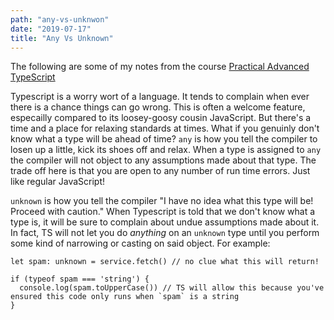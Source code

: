 ```yaml
---
path: "any-vs-unknwon"
date: "2019-07-17"
title: "Any Vs Unknown"
---
```


The following are some of my notes from the course [Practical Advanced TypeScript](https://egghead.io/courses/practical-advanced-typescript)

Typescript is a worry wort of a language. It tends to complain when ever there is a chance things can go wrong. This is often a welcome feature, especailly compared to its loosey-goosy cousin JavaScript. But there's a time and a place for relaxing standards at times. What if you genuinly don't know what a type will be ahead of time? `any` is how you tell the compiler to losen up a little, kick its shoes off and relax. When a type is assigned to `any` the  compiler will not object to any assumptions made about that type. The trade off here is that you are open to any number of run time errors. Just like regular JavaScript!

`unknown` is how you tell the compiler "I have no idea what this type will be! Proceed with caution." When Typescript is told that we don't know what a type is, it will be sure to complain about undue assumptions made about it. In fact, TS will not let you do _anything_ on an `unknown` type until you perform some kind of narrowing or casting on said object. For example:

```
let spam: unknown = service.fetch() // no clue what this will return!

if (typeof spam === 'string') {
  console.log(spam.toUpperCase()) // TS will allow this because you've ensured this code only runs when `spam` is a string
} 
```
